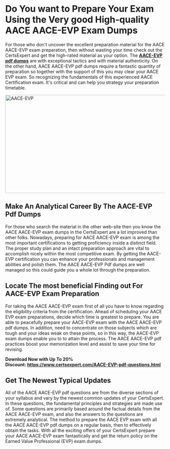 <h1><strong>Do You want to Prepare Your Exam Using the Very good High-quality AACE AACE-EVP Exam Dumps</strong></h1>
<p>For those who don't uncover the excellent preparation material for the AACE AACE-EVP exam preparation, then without wasting your time check out the CertsExpert and get the high-rated material as your option. The <strong><a href="https://www.certsexpert.com/AACE-EVP-pdf-questions.html">AACE-EVP pdf dumps</a></strong> are with exceptional tactics and with material authenticity. On the other hand, AACE AACE-EVP pdf dumps require a fantastic quantity of preparation so together with the support of this you may clear your AACE EVP exam. So recognizing the fundamentals of this experienced AACE Certification exam. It's critical and can help you strategy your preparation timetable.</p>
<p><img src="https://i.ibb.co/HDq9bf6/Copy-of-Copy-of-Copy-of-Copy-of-Copy-of-Minimalist-Business-You-Tube-Thumbnail.png" alt="AACE-EVP" width="550" height="309" /></p>
<h2><strong>Make An Analytical Career By The AACE-EVP Pdf Dumps</strong></h2>
<p>For those who search the material in the other web-site then you know the AACE AACE-EVP exam dumps in the CertsExpert are a lot improved than other folks. Nowadays, preparing for AACE AACE-EVP exam is among the most important certifications to getting proficiency inside a distinct field. The proper study plan and an intact preparation approach are vital to accomplish nicely within the most competitive exam. By getting the AACE-EVP certification you can enhance your professionals and management abilities and polish them. The AACE AACE-EVP Pdf dumps are well managed so this could guide you a whole lot through the preparation.&nbsp;</p>
<h2><strong>Locate The most beneficial Finding out For AACE-EVP Exam Preparation</strong></h2>
<p>For taking the AACE AACE-EVP exam first of all you have to know regarding the eligibility criteria from the certification. Ahead of scheduling your AACE EVP exam preparations, decide which time is greatest to prepare. You are able to peacefully prepare your AACE-EVP exam with the AACE AACE-EVP pdf dumps. In addition, need to concentrate on those subjects which are tough and your ideas weak on these points, so in this way, the AACE-EVP exam dumps enable you to to attain the process. The AACE AACE-EVP pdf practices boost your memorization level and assist to save your time for revising.</p>
<p><strong>Download Now with Up To 20% Discount:&nbsp;<a href="https://www.certsexpert.com/AACE-EVP-pdf-questions.html">https://www.certsexpert.com/AACE-EVP-pdf-questions.html</a></strong></p>
<h2><strong>Get The Newest Typical Updates</strong></h2>
<p>All of the AACE AACE-EVP pdf questions are from the diverse sections of your syllabus and vary by the newest common updates of your CertsExpert. In these questions, the fundamental principles and strategies are made use of. Some questions are primarily based around the factual details from the AACE AACE-EVP exam, and also the answers to the questions are extremely analytical. The method to prepare the AACE EVP exam with all the AACE AACE-EVP pdf dumps on a regular basis, then to effectively obtain the tasks. With all the exciting offers of your CertsExpert prepare your AACE AACE-EVP exam fantastically and get the return policy on the Earned Value Professional (EVP) exam dumps.</p>
